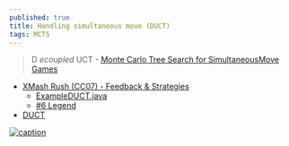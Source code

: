 ```yaml
---
published: true
title: Handling simultaneous move (DUCT)
tags: MCTS
---
```

> D _ecoupled_ UCT - [Monte Carlo Tree Search for SimultaneousMove Games](https://dke.maastrichtuniversity.nl/m.winands/documents/sm-tron-bnaic2013.pdf)

- [XMash Rush (CC07) - Feedback & Strategies](https://www.codingame.com/forum/t/xmash-rush-cc07-feedback-strategies/74346/37)
	- [ExampleDUCT.java](https://github.com/Ludeme/LudiiExampleAI/blob/master/src/mcts/ExampleDUCT.java)
    - [#6 Legend](https://forum.codingame.com/t/summer-challenge-2024-feedback-and-strategies/204471/27)
- [DUCT](https://www.codingame.com/forum/t/spring-challenge-2021-feedbacks-strategies/190849/47)

[![caption](https://forum.codingame.com/uploads/default/original/3X/e/e/eee7bca3e1f53522a359a6de396a1858308c13be.png) ](https://www.codingame.com/forum/t/xmash-rush-cc07-feedback-strategies/74346/38)

